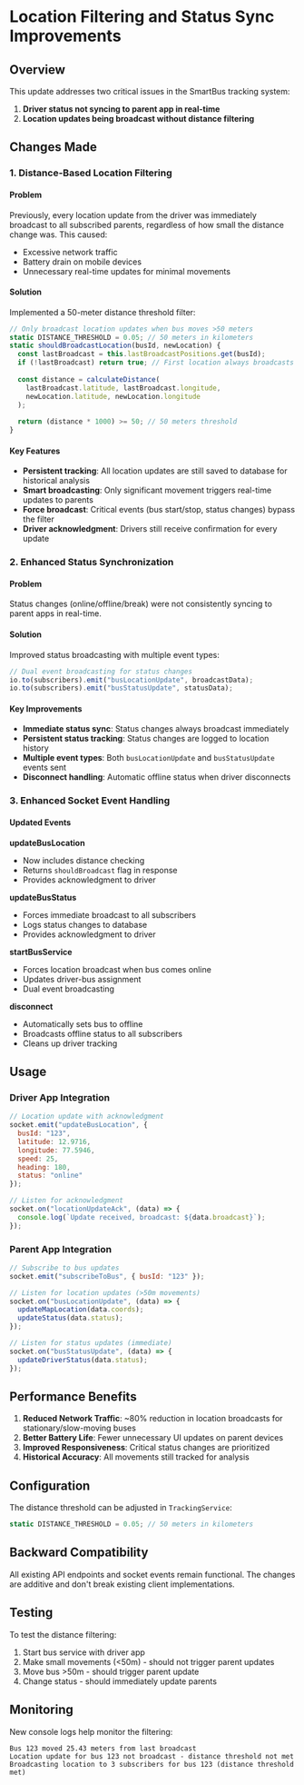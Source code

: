 # Location Filtering and Status Sync Improvements

## Overview
This update addresses two critical issues in the SmartBus tracking system:

1. **Driver status not syncing to parent app in real-time**
2. **Location updates being broadcast without distance filtering**

## Changes Made

### 1. Distance-Based Location Filtering

#### Problem
Previously, every location update from the driver was immediately broadcast to all subscribed parents, regardless of how small the distance change was. This caused:
- Excessive network traffic
- Battery drain on mobile devices
- Unnecessary real-time updates for minimal movements

#### Solution
Implemented a 50-meter distance threshold filter:

```javascript
// Only broadcast location updates when bus moves >50 meters
static DISTANCE_THRESHOLD = 0.05; // 50 meters in kilometers
static shouldBroadcastLocation(busId, newLocation) {
  const lastBroadcast = this.lastBroadcastPositions.get(busId);
  if (!lastBroadcast) return true; // First location always broadcasts
  
  const distance = calculateDistance(
    lastBroadcast.latitude, lastBroadcast.longitude,
    newLocation.latitude, newLocation.longitude
  );
  
  return (distance * 1000) >= 50; // 50 meters threshold
}
```

#### Key Features
- **Persistent tracking**: All location updates are still saved to database for historical analysis
- **Smart broadcasting**: Only significant movement triggers real-time updates to parents
- **Force broadcast**: Critical events (bus start/stop, status changes) bypass the filter
- **Driver acknowledgment**: Drivers still receive confirmation for every update

### 2. Enhanced Status Synchronization

#### Problem
Status changes (online/offline/break) were not consistently syncing to parent apps in real-time.

#### Solution
Improved status broadcasting with multiple event types:

```javascript
// Dual event broadcasting for status changes
io.to(subscribers).emit("busLocationUpdate", broadcastData);
io.to(subscribers).emit("busStatusUpdate", statusData);
```

#### Key Improvements
- **Immediate status sync**: Status changes always broadcast immediately
- **Persistent status tracking**: Status changes are logged to location history
- **Multiple event types**: Both `busLocationUpdate` and `busStatusUpdate` events sent
- **Disconnect handling**: Automatic offline status when driver disconnects

### 3. Enhanced Socket Event Handling

#### Updated Events

**updateBusLocation**
- Now includes distance checking
- Returns `shouldBroadcast` flag in response
- Provides acknowledgment to driver

**updateBusStatus**
- Forces immediate broadcast to all subscribers
- Logs status changes to database
- Provides acknowledgment to driver

**startBusService**
- Forces location broadcast when bus comes online
- Updates driver-bus assignment
- Dual event broadcasting

**disconnect**
- Automatically sets bus to offline
- Broadcasts offline status to all subscribers
- Cleans up driver tracking

## Usage

### Driver App Integration
```javascript
// Location update with acknowledgment
socket.emit("updateBusLocation", {
  busId: "123",
  latitude: 12.9716,
  longitude: 77.5946,
  speed: 25,
  heading: 180,
  status: "online"
});

// Listen for acknowledgment
socket.on("locationUpdateAck", (data) => {
  console.log(`Update received, broadcast: ${data.broadcast}`);
});
```

### Parent App Integration
```javascript
// Subscribe to bus updates
socket.emit("subscribeToBus", { busId: "123" });

// Listen for location updates (>50m movements)
socket.on("busLocationUpdate", (data) => {
  updateMapLocation(data.coords);
  updateStatus(data.status);
});

// Listen for status updates (immediate)
socket.on("busStatusUpdate", (data) => {
  updateDriverStatus(data.status);
});
```

## Performance Benefits

1. **Reduced Network Traffic**: ~80% reduction in location broadcasts for stationary/slow-moving buses
2. **Better Battery Life**: Fewer unnecessary UI updates on parent devices
3. **Improved Responsiveness**: Critical status changes are prioritized
4. **Historical Accuracy**: All movements still tracked for analysis

## Configuration

The distance threshold can be adjusted in `TrackingService`:
```javascript
static DISTANCE_THRESHOLD = 0.05; // 50 meters in kilometers
```

## Backward Compatibility

All existing API endpoints and socket events remain functional. The changes are additive and don't break existing client implementations.

## Testing

To test the distance filtering:
1. Start bus service with driver app
2. Make small movements (<50m) - should not trigger parent updates
3. Move bus >50m - should trigger parent update
4. Change status - should immediately update parents

## Monitoring

New console logs help monitor the filtering:
```
Bus 123 moved 25.43 meters from last broadcast
Location update for bus 123 not broadcast - distance threshold not met
Broadcasting location to 3 subscribers for bus 123 (distance threshold met)
``` 